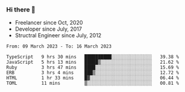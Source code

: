 ### Hi there 👋

- Freelancer since Oct, 2020
- Developer since July, 2017
- Structral Engineer since July, 2012

<!--START_SECTION:waka-->

```text
From: 09 March 2023 - To: 16 March 2023

TypeScript   9 hrs 30 mins   ██████████░░░░░░░░░░░░░░░   39.38 %
JavaScript   5 hrs 13 mins   █████▒░░░░░░░░░░░░░░░░░░░   21.62 %
Ruby         3 hrs 47 mins   ████░░░░░░░░░░░░░░░░░░░░░   15.69 %
ERB          3 hrs 4 mins    ███▒░░░░░░░░░░░░░░░░░░░░░   12.72 %
HTML         1 hr 33 mins    █▓░░░░░░░░░░░░░░░░░░░░░░░   06.44 %
TOML         11 mins         ▒░░░░░░░░░░░░░░░░░░░░░░░░   00.81 %
```

<!--END_SECTION:waka-->
